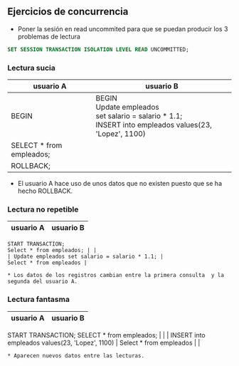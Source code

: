 ## Ejercicios de concurrencia


* Poner la sesión en read uncommited para que se puedan producir los 3 problemas de lectura

```sql
SET SESSION TRANSACTION ISOLATION LEVEL READ UNCOMMITTED;
```


### Lectura sucia


usuario A | usuario B
	-- | --
BEGIN | BEGIN <br> Update empleados <br> set salario = salario * 1.1; <br> INSERT into empleados values(23, 'Lopez', 1100) |
 SELECT * from empleados; |
| ROLLBACK;

* El usuario A hace uso de unos datos que no existen puesto que se ha hecho ROLLBACK.


### Lectura no repetible


usuario A | usuario B
		-- | --
	START TRANSACTION;
	Select * from empleados; | |
	| Update empleados set salario = salario * 1.1; |
	Select * from empleados | 

	* Los datos de los registros cambian entre la primera consulta  y la segunda del usuario A.

### Lectura fantasma

usuario A | usuario B
		-- | --
START TRANSACTION;
SELECT * from empleados; | |
| INSERT into empleados values(23, 'Lopez', 1100) |
Select * from empleados | |

	* Aparecen nuevos datos entre las lecturas.
